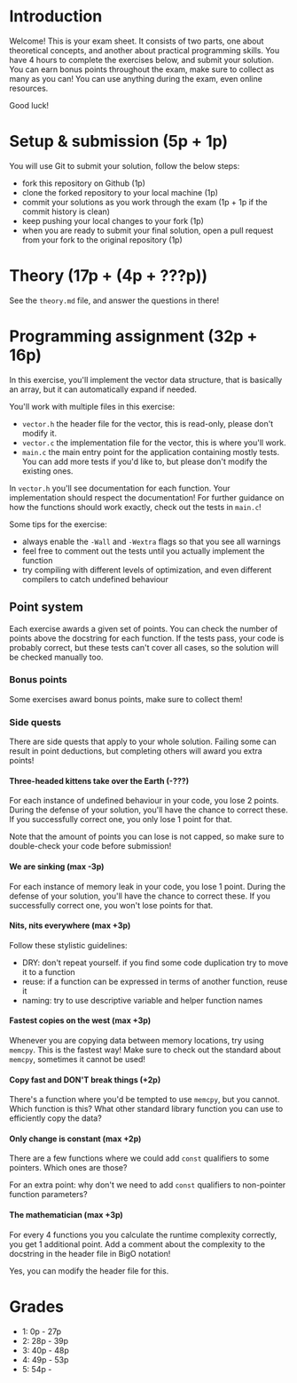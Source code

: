 # Introduction

Welcome! This is your exam sheet. It consists of two parts, one about theoretical concepts, and another about 
practical programming skills. You have 4 hours to complete the exercises below, and submit your solution. You 
can earn bonus points throughout the exam, make sure to collect as many as you can! You can use anything during 
the exam, even online resources.

Good luck!

# Setup & submission (5p + 1p)

You will use Git to submit your solution, follow the below steps:  
* fork this repository on Github (1p)
* clone the forked repository to your local machine (1p)
* commit your solutions as you work through the exam (1p + 1p if the commit history is clean)
* keep pushing your local changes to your fork (1p)
* when you are ready to submit your final solution, open a pull request from your fork to the original repository (1p)

# Theory (17p + (4p + ???p))

See the `theory.md` file, and answer the questions in there!

# Programming assignment (32p + 16p)

In this exercise, you'll implement the vector data structure, that is basically an array, but it can automatically 
expand if needed.

You'll work with multiple files in this exercise:
* `vector.h` the header file for the vector, this is read-only, please don't modify it.
* `vector.c` the implementation file for the vector, this is where you'll work.
* `main.c` the main entry point for the application containing mostly tests. You can add more tests if you'd like to, but please don't modify the existing ones.

In `vector.h` you'll see documentation for each function. Your implementation should respect the documentation!
For further guidance on how the functions should work exactly, check out the tests in `main.c`!

Some tips for the exercise:
* always enable the `-Wall` and `-Wextra` flags so that you see all warnings
* feel free to comment out the tests until you actually implement the function
* try compiling with different levels of optimization, and even different compilers to catch undefined behaviour

## Point system

Each exercise awards a given set of points. You can check the number of points above the docstring for each function.
If the tests pass, your code is probably correct, but these tests can't cover all cases, so the solution will be checked 
manually too.

### Bonus points

Some exercises award bonus points, make sure to collect them!

### Side quests

There are side quests that apply to your whole solution. Failing some can result in point deductions, but completing
others will award you extra points!

#### Three-headed kittens take over the Earth (-???)

For each instance of undefined behaviour in your code, you lose 2 points. During the defense of your solution, you'll have 
the chance to correct these. If you successfully correct one, you only lose 1 point for that.

Note that the amount of points you can lose is not capped, so make sure to double-check your code before submission!

#### We are sinking (max -3p)

For each instance of memory leak in your code, you lose 1 point. During the defense of your solution, you'll have
the chance to correct these. If you successfully correct one, you won't lose points for that.

#### Nits, nits everywhere (max +3p)

Follow these stylistic guidelines:
* DRY: don't repeat yourself. if you find some code duplication try to move it to a function
* reuse: if a function can be expressed in terms of another function, reuse it
* naming: try to use descriptive variable and helper function names

#### Fastest copies on the west (max +3p)

Whenever you are copying data between memory locations, try using `memcpy`. This is the fastest way! Make sure to check 
out the standard about `memcpy`, sometimes it cannot be used!

#### Copy fast and DON'T break things (+2p)

There's a function where you'd be tempted to use `memcpy`, but you cannot. Which function is this? What other standard 
library function you can use to efficiently copy the data?

#### Only change is constant (max +2p)

There are a few functions where we could add `const` qualifiers to some pointers. Which ones are those?

For an extra point: why don't we need to add `const` qualifiers to non-pointer function parameters?

#### The mathematician (max +3p)

For every 4 functions you you calculate the runtime complexity correctly, you get 1 additional point. 
Add a comment about the complexity to the docstring in the header file in BigO notation!

Yes, you can modify the header file for this. 

# Grades

* 1: 0p - 27p 
* 2: 28p - 39p
* 3: 40p - 48p
* 4: 49p - 53p
* 5: 54p -




















